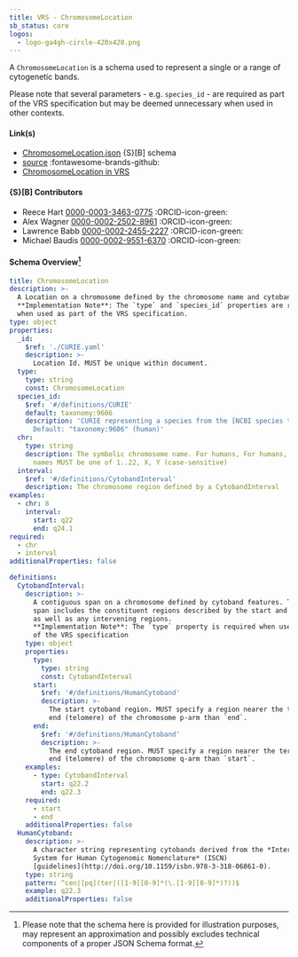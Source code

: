 ```yaml
---
title: VRS - ChromosomeLocation
sb_status: core
logos:
  - logo-ga4gh-circle-420x420.png
---
```


A `ChromosomeLocation` is a schema used to represent a single or a range of
cytogenetic bands. 

<!--more-->

Please note that several parameters - e.g. `species_id` - are required as part
of the VRS specification but may be deemed unnecessary when used in other
contexts.

#### Link(s)

* [ChromosomeLocation.json](/schema_files/json/VRS/ChromosomeLocation.json) {S}[B] schema
* [source](https://github.com/ga4gh/vrs/tree/main) :fontawesome-brands-github:
* [ChromosomeLocation in VRS](https://vrs.ga4gh.org/en/stable/terms_and_model.html#chromosomelocation)

#### {S}[B] Contributors

* Reece Hart [0000-0003-3463-0775](https://orcid.org/0000-0003-3463-0775) :ORCID-icon-green:
* Alex Wagner [0000-0002-2502-8961](https://orcid.org/0000-0002-2502-8961) :ORCID-icon-green:
* Lawrence Babb [0000-0002-2455-2227](https://orcid.org/0000-0002-2455-2227) :ORCID-icon-green:
* Michael Baudis [0000-0002-9551-6370](https://orcid.org/0000-0002-9551-6370) :ORCID-icon-green:

#### Schema Overview[^1]

<!--schema_block_start-->
```yaml
title: ChromosomeLocation
description: >-
  A Location on a chromosome defined by the chromosome name and cytobands.
  **Implementation Note**: The `type` and `species_id` properties are required
  when used as part of the VRS specification.
type: object
properties:
  _id:
    $ref: './CURIE.yaml'
    description: >-
      Location Id. MUST be unique within document.
  type:
    type: string
    const: ChromosomeLocation
  species_id:
    $ref: '#/definitions/CURIE'
    default: taxonomy:9606
    description: 'CURIE representing a species from the [NCBI species taxonomy](https://registry.identifiers.org/registry/taxonomy).
      Default: "taxonomy:9606" (human)'
  chr:
    type: string
    description: The symbolic chromosome name. For humans, For humans, chromosome
      names MUST be one of 1..22, X, Y (case-sensitive)
  interval:
    $ref: '#/definitions/CytobandInterval'
    description: The chromosome region defined by a CytobandInterval
examples:
  - chr: 8
    interval:
      start: q22
      end: q24.1
required:
  - chr
  - interval
additionalProperties: false

definitions:
  CytobandInterval:
    description: >-
      A contiguous span on a chromosome defined by cytoband features. The
      span includes the constituent regions described by the start and end cytobands,
      as well as any intervening regions.
      **Implementation Note**: The `type` property is required when used as part
      of the VRS specification
    type: object
    properties:
      type:
        type: string
        const: CytobandInterval
      start:
        $ref: '#/definitions/HumanCytoband'
        description: >-
          The start cytoband region. MUST specify a region nearer the terminal
          end (telomere) of the chromosome p-arm than `end`.
      end:
        $ref: '#/definitions/HumanCytoband'
        description: >-
          The end cytoband region. MUST specify a region nearer the terminal
          end (telomere) of the chromosome q-arm than `start`.
    examples:
      - type: CytobandInterval
        start: q22.2
        end: q22.3
    required:
      - start
      - end
    additionalProperties: false
  HumanCytoband:
    description: >-
      A character string representing cytobands derived from the *International
      System for Human Cytogenomic Nomenclature* (ISCN)
      [guidelines](http://doi.org/10.1159/isbn.978-3-318-06861-0).
    type: string
    pattern: ^cen|[pq](ter|([1-9][0-9]*(\.[1-9][0-9]*)?))$
    example: q22.3
    additionalProperties: false
```
<!--schema_block_end-->

[^1]: Please note that the schema here is provided for illustration purposes,
may represent an approximation and possibly excludes technical components of a
proper JSON Schema format.
